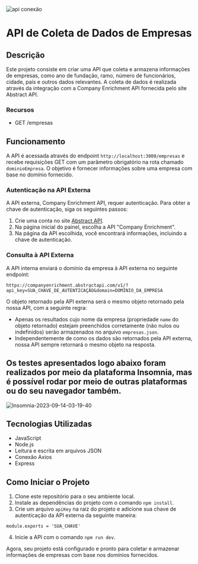 ![api conexão](https://github.com/Danifeares/integration_with_other_apis/assets/117787402/603ddbf2-2fb0-4df1-9e65-74e4e4c9bc50)

# API de Coleta de Dados de Empresas

## Descrição

Este projeto consiste em criar uma API que coleta e armazena informações de empresas, como ano de fundação, ramo, número de funcionários, cidade, país e outros dados relevantes. A coleta de dados é realizada através da integração com a Company Enrichment API fornecida pelo site Abstract API.

### Recursos

- GET /empresas

## Funcionamento

A API é acessada através do endpoint `http://localhost:3000/empresas` e recebe requisições GET com um parâmetro obrigatório na rota chamado `dominioEmpresa`. O objetivo é fornecer informações sobre uma empresa com base no domínio fornecido.

### Autenticação na API Externa

A API externa, Company Enrichment API, requer autenticação. Para obter a chave de autenticação, siga os seguintes passos:

1. Crie uma conta no site [Abstract API](https://www.abstractapi.com/).
2. Na página inicial do painel, escolha a API "Company Enrichment".
3. Na página da API escolhida, você encontrará informações, incluindo a chave de autenticação.

### Consulta à API Externa

A API interna enviará o domínio da empresa à API externa no seguinte endpoint:

```
https://companyenrichment.abstractapi.com/v1/?api_key=SUA_CHAVE_DE_AUTENTICAÇÃO&domain=DOMÍNIO_DA_EMPRESA
```


O objeto retornado pela API externa será o mesmo objeto retornado pela nossa API, com a seguinte regra:

- Apenas os resultados cujo nome da empresa (propriedade `name` do objeto retornado) estejam preenchidos corretamente (não nulos ou indefinidos) serão armazenados no arquivo `empresas.json`.
- Independentemente de como os dados são retornados pela API externa, nossa API sempre retornará o mesmo objeto na resposta.

## Os testes apresentados logo abaixo foram realizados por meio da plataforma Insomnia, mas é possível rodar por meio de outras plataformas ou do seu navegador também.
![Insomnia-2023-09-14-03-19-40](https://github.com/Danifeares/integration_with_other_apis/assets/117787402/c8a17dfb-939a-497a-a357-ce8438f9fc3f)


## Tecnologias Utilizadas

- JavaScript
- Node.js
- Leitura e escrita em arquivos JSON
- Conexão Axios
- Express

## Como Iniciar o Projeto

1. Clone este repositório para o seu ambiente local.
2. Instale as dependências do projeto com o comando `npm install`.
3. Crie um arquivo `apiKey` na raiz do projeto e adicione sua chave de autenticação da API externa da seguinte maneira:

```
module.exports = 'SUA_CHAVE'
```


4. Inicie a API com o comando `npm run dev`.

Agora, seu projeto está configurado e pronto para coletar e armazenar informações de empresas com base nos domínios fornecidos.



